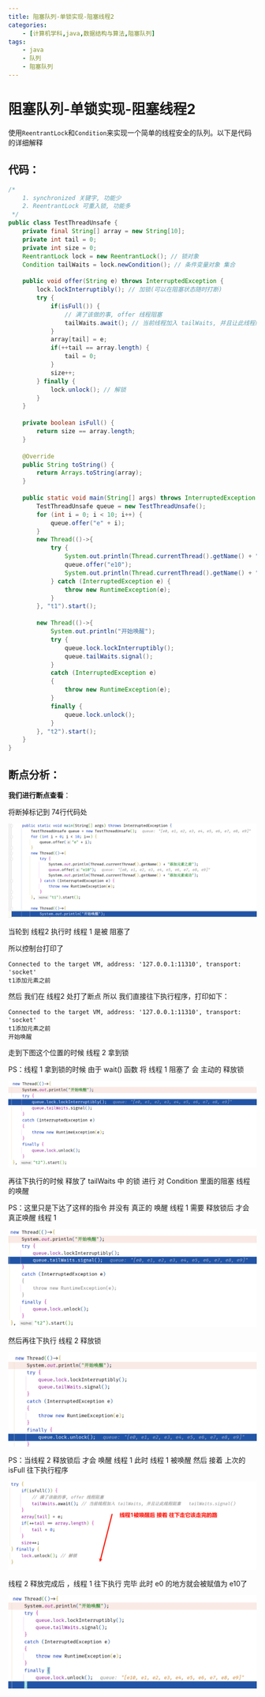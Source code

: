 ```yaml
---
title: 阻塞队列-单锁实现-阻塞线程2
categories:
    - [计算机学科,java,数据结构与算法,阻塞队列]
tags:
    - java
    - 队列
    - 阻塞队列
---
```


# 阻塞队列-单锁实现-阻塞线程2

使用`ReentrantLock`和`Condition`来实现一个简单的线程安全的队列。以下是代码的详细解释

## 代码：

```java
/*
    1. synchronized 关键字, 功能少
    2. ReentrantLock 可重入锁, 功能多
 */
public class TestThreadUnsafe {
    private final String[] array = new String[10];
    private int tail = 0;
    private int size = 0;
    ReentrantLock lock = new ReentrantLock(); // 锁对象
    Condition tailWaits = lock.newCondition(); // 条件变量对象 集合

    public void offer(String e) throws InterruptedException {
        lock.lockInterruptibly(); // 加锁(可以在阻塞状态随时打断)
        try {
            if(isFull()) {
                // 满了该做的事, offer 线程阻塞
                tailWaits.await(); // 当前线程加入 tailWaits, 并且让此线程阻塞   tailWaits.signal()
            }
            array[tail] = e;
            if(++tail == array.length) {
                tail = 0;
            }
            size++;
        } finally {
            lock.unlock(); // 解锁
        }
    }

    private boolean isFull() {
        return size == array.length;
    }

    @Override
    public String toString() {
        return Arrays.toString(array);
    }

    public static void main(String[] args) throws InterruptedException {
        TestThreadUnsafe queue = new TestThreadUnsafe();
        for (int i = 0; i < 10; i++) {
            queue.offer("e" + i);
        }
        new Thread(()->{
            try {
                System.out.println(Thread.currentThread().getName() + "添加元素之前");
                queue.offer("e10");
                System.out.println(Thread.currentThread().getName() + "添加元素成功");
            } catch (InterruptedException e) {
                throw new RuntimeException(e);
            }
        }, "t1").start();

        new Thread(()->{
            System.out.println("开始唤醒");
            try {
                queue.lock.lockInterruptibly();
                queue.tailWaits.signal();
            }
            catch (InterruptedException e)
            {
                throw new RuntimeException(e);
            }
            finally {
                queue.lock.unlock();
            }
        }, "t2").start();
    }
}
```

## 断点分析：

**我们进行断点查看**：

将断掉标记到 74行代码处

![image-20240120165514644](https://raw.githubusercontent.com/PigPigLetsGo/imeages/master/202401201655725.png)

当轮到 线程2 执行时 线程 1 是被 阻塞了

所以控制台打印了

```
Connected to the target VM, address: '127.0.0.1:11310', transport: 'socket'
t1添加元素之前
```

然后 我们在 线程2 处打了断点 所以 我们直接往下执行程序，打印如下：

```
Connected to the target VM, address: '127.0.0.1:11310', transport: 'socket'
t1添加元素之前
开始唤醒
```

 走到下图这个位置的时候 线程 2 拿到锁

PS：线程 1 拿到锁的时候 由于 wait() 函数 将 线程 1 阻塞了 会 主动的 释放锁

![image-20240120165730767](https://raw.githubusercontent.com/PigPigLetsGo/imeages/master/202401201657816.png)

再往下执行的时候 释放了 tailWaits 中 的锁 进行 对 Condition 里面的阻塞 线程的唤醒

PS：这里只是下达了这样的指令 并没有 真正的 唤醒 线程 1 需要 释放锁后 才会 真正唤醒 线程 1

![image-20240120170204501](https://raw.githubusercontent.com/PigPigLetsGo/imeages/master/202401201702547.png)

然后再往下执行 线程 2 释放锁

![image-20240120170509178](https://raw.githubusercontent.com/PigPigLetsGo/imeages/master/202401201705223.png)

PS：当线程 2 释放锁后 才会 唤醒 线程 1 此时 线程 1 被唤醒 然后 接着 上次的 isFull 往下执行程序

![image-20240120170235211](https://raw.githubusercontent.com/PigPigLetsGo/imeages/master/202401201702258.png)

线程 2 释放完成后 ，线程 1 往下执行 完毕 此时 e0 的地方就会被赋值为 e10了

![image-20240120170606599](https://raw.githubusercontent.com/PigPigLetsGo/imeages/master/202401201706644.png)